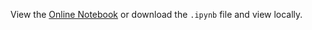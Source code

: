 View the [Online Notebook](http://nbviewer.ipython.org/github/iit-cs579/main/blob/master/lec/l02/l02.ipynb) or download the `.ipynb` file and view locally.
